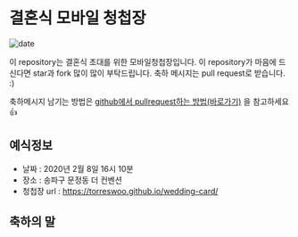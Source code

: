 # 결혼식 모바일 청첩장
![date](https://img.shields.io/date/1558189800.svg?style=for-the-badge)

이 repository는 결혼식 초대를 위한 모바일청첩장입니다. 이 repository가 마음에 드신다면 star과 fork 많이 많이 부탁드립니다. 축하 메시지는 pull request로 받습니다. :)

축하메시지 남기는 방법은 [github에서 pullrequest하는 방법(바로가기)](https://wayhome25.github.io/git/2017/07/08/git-first-pull-request-story/) 을 참고하세요 👍


## 예식정보

* 날짜 : 2020년 2월 8일 16시 10분
* 장소 : 송파구 문정동 더 컨벤션
* 청첩장 url : https://torreswoo.github.io/wedding-card/

## 축하의 말
